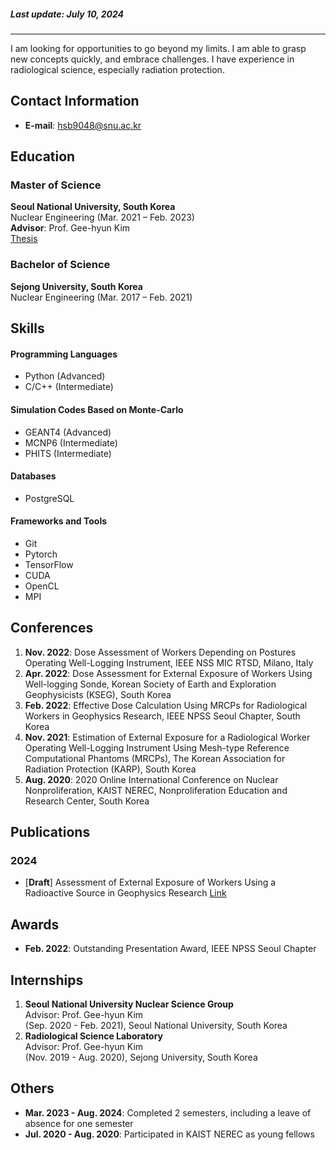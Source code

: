 ##### <span stype="color: #808080">*Last update: July 10, 2024*</span>  
---
I am looking for opportunities to go beyond my limits. I am able to grasp new concepts quickly, and embrace challenges. I have experience in radiological science, especially radiation protection.

## Contact Information
- **E-mail**: <a href='mailto:hsb9048@snu.ac.kr'>hsb9048@snu.ac.kr</a>

## Education
### Master of Science
**Seoul National University, South Korea**  
Nuclear Engineering (Mar. 2021 – Feb. 2023)  
**Advisor**: Prof. Gee-hyun Kim  
[Thesis](https://www.riss.kr/search/detail/DetailView.do?p_mat_type=be54d9b8bc7cdb09&control_no=e42530d41d5cb0b2ffe0bdc3ef48d419&keyword=한상빈)

### Bachelor of Science
**Sejong University, South Korea**  
Nuclear Engineering (Mar. 2017 – Feb. 2021)

## Skills
#### Programming Languages
- Python (Advanced)
- C/C++ (Intermediate)

#### Simulation Codes Based on Monte-Carlo
- GEANT4 (Advanced)
- MCNP6 (Intermediate)
- PHITS (Intermediate)

#### Databases
- PostgreSQL

#### Frameworks and Tools
- Git
- Pytorch
- TensorFlow
- CUDA
- OpenCL
- MPI

## Conferences
1. **Nov. 2022**: Dose Assessment of Workers Depending on Postures Operating Well-Logging Instrument, IEEE NSS MIC RTSD, Milano, Italy  
2. **Apr. 2022**: Dose Assessment for External Exposure of Workers Using Well-logging Sonde, Korean Society of Earth and Exploration Geophysicists (KSEG), South Korea  
3. **Feb. 2022**: Effective Dose Calculation Using MRCPs for Radiological Workers in Geophysics Research, IEEE NPSS Seoul Chapter, South Korea  
4. **Nov. 2021**: Estimation of External Exposure for a Radiological Worker Operating Well-Logging Instrument Using Mesh-type Reference Computational Phantoms (MRCPs), The Korean Association for Radiation Protection (KARP), South Korea  
5. **Aug. 2020**: 2020 Online International Conference on Nuclear Nonproliferation, KAIST NEREC, Nonproliferation Education and Research Center, South Korea  

## Publications
### 2024
- \[**Draft**\] Assessment of External Exposure of Workers Using a Radioactive Source in Geophysics Research [Link](https://papers.ssrn.com/sol3/papers.cfm?abstract_id=4791462)

## Awards
- **Feb. 2022**: Outstanding Presentation Award, IEEE NPSS Seoul Chapter

## Internships
1. **Seoul National University Nuclear Science Group**  
   Advisor: Prof. Gee-hyun Kim  
   (Sep. 2020 - Feb. 2021), Seoul National University, South Korea  
2. **Radiological Science Laboratory**  
   Advisor: Prof. Gee-hyun Kim  
   (Nov. 2019 - Aug. 2020), Sejong University, South Korea

## Others
- **Mar. 2023 - Aug. 2024**: Completed 2 semesters, including a leave of absence for one semester
- **Jul. 2020 - Aug. 2020**: Participated in KAIST NEREC as young fellows
